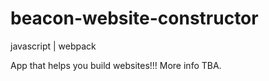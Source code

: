 # beacon-website-constructor
javascript | webpack

App that helps you build websites!!!
More info TBA.
